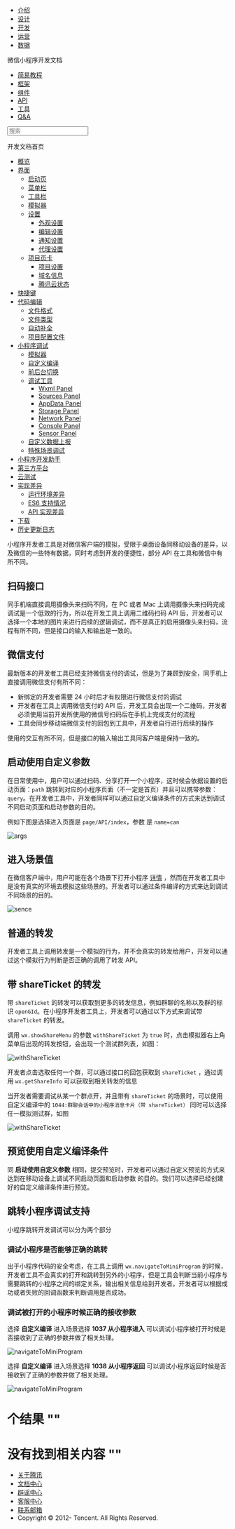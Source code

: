 <div class="book with-summary">

<div class="head">

<div class="head_box">

# [](javascript:; "_('微信公众平台 小程序')")

<div class="header_ctrls">

*   [介绍](https://mp.weixin.qq.com/debug/wxadoc/introduction/index.html)
*   [设计](https://mp.weixin.qq.com/debug/wxadoc/design/index.html)
*   [开发](https://mp.weixin.qq.com/debug/wxadoc/dev/index.html)
*   [运营](https://mp.weixin.qq.com/debug/wxadoc/product/index.html)
*   [数据](https://mp.weixin.qq.com/debug/wxadoc/analysis/index.html)

</div>

</div>

</div>

<div class="sub_nav_box">

<div class="sub_nav_inner">

<div class="book-summary-opr" id="js-book-summary-opr"><a class="book-summary-btn"></a></div>

<div class="top_sub_nav">

<div class="top_title_wap"><span class="icon_title icon_dev"></span>

微信小程序开发文档

</div>

*   [简易教程](../)
*   [框架](../framework/MINA.html)
*   [组件](../component/)
*   [API](../api/)
*   [工具](devtools.html)
*   [Q&A](../qa.html)

</div>

<div id="book-search-input" role="search">

<form><label for="search-input" class="search-icon" id="js-search-icon"></label><input type="text" id="search-input" name="search-input" placeholder="搜索"> </form>

</div>

</div>

</div>

<div class="book-summary">

<div class="book-summary-home" id="js-summary-home"><a><span class="icon_home_s icon_dev"></span><span class="s_title_2">开发文档首页</span></a></div>

<nav role="navigation">

*   [概览](devtools.html)
*   [界面](page.html)
    *   [启动页](page.html#启动页)
    *   [菜单栏](page.html#菜单栏)
    *   [工具栏](page.html#工具栏)
    *   [模拟器](page.html#模拟器)
    *   [设置](settings.html)
        *   [外观设置](settings.html#外观设置)
        *   [编辑设置](settings.html#编辑设置)
        *   [通知设置](settings.html#通知设置)
        *   [代理设置](settings.html#代理设置)
    *   [项目页卡](project.html)
        *   [项目设置](project.html#项目设置)
        *   [域名信息](project.html#域名信息)
        *   [腾讯云状态](project.html#腾讯云状态)
*   [快捷键](shortcut.html)
*   [代码编辑](edit.html)
    *   [文件格式](edit.html#文件格式)
    *   [文件类型](edit.html#文件支持)
    *   [自动补全](edit.html#自动补全)
    *   [项目配置文件](edit.html#项目配置文件)
*   [小程序调试](debug.html)
    *   [模拟器](debug.html#模拟器)
    *   [自定义编译](debug.html#自定义编译)
    *   [前后台切换](debug.html#前后台切换)
    *   [调试工具](debug.html#调试工具)
        *   [Wxml Panel](debug.html#wxml-panel)
        *   [Sources Panel](debug.html#sources-panel)
        *   [AppData Panel](debug.html#appdata-panel)
        *   [Storage Panel](debug.html#storage-panel)
        *   [Network Panel](debug.html#network-panel)
        *   [Console Panel](debug.html#console-panel)
        *   [Sensor Panel](debug.html#sensor-panel)
    *   [自定义数据上报](debug.html#自定义数据上报)
    *   [特殊场景调试](different.html)
*   [小程序开发助手](mydev.html)
*   [第三方平台](ext.html)
*   [云测试](monkey-test.html)
*   [实现差异](details.html)
    *   [运行环境差异](details.html#运行环境差异)
    *   [ES6 支持情况](details.html#客户端es6-api-支持情况)
    *   [API 实现差异](notsupport.html)
*   [下载](download.html)
*   [历史更新日志](uplog.html)

</nav>

</div>

<div class="book-body">

<div class="body-inner">

<div class="page-wrapper" tabindex="-1" role="main">

<div class="page-inner">

<div id="book-search-results">

<div class="search-noresults">

<section class="normal markdown-section">

小程序开发者工具是对微信客户端的模拟，受限于桌面设备同移动设备的差异，以及微信的一些特有数据，同时考虑到开发的便捷性，部分 API 在工具和微信中有所不同。

## 扫码接口

同手机端直接调用摄像头来扫码不同，在 PC 或者 Mac 上调用摄像头来扫码完成调试是一个低效的行为，所以在开发工具上调用二维码扫码 API 后，开发者可以选择一个本地的图片来进行后续的逻辑调试，而不是真正的启用摄像头来扫码，流程有所不同，但是接口的输入和输出是一致的。

## 微信支付

最新版本的开发者工具已经支持微信支付的调试，但是为了兼顾到安全，同手机上直接调用微信支付有所不同：

*   新绑定的开发者需要 24 小时后才有权限进行微信支付的调试
*   开发者在工具上调用微信支付的 API 后，开发工具会出现一个二维码，开发者必须使用当前开发所使用的微信号扫码后在手机上完成支付的流程
*   工具会同步移动端微信支付的回包到工具中，开发者自行进行后续的操作

使用的交互有所不同，但是接口的输入输出工具同客户端是保持一致的。

## 启动使用自定义参数

在日常使用中，用户可以通过扫码、分享打开一个小程序，这时候会依据设置的启动页面：`path` 跳转到对应的小程序页面（不一定是首页）并且可以携带参数：`query`。在开发者工具中，开发者同样可以通过自定义编译条件的方式来达到调试不同启动页面和启动参数的目的。

例如下图是选择进入页面是 `page/API/index`，参数 是 `name=can`

![args](https://mp.weixin.qq.com/debug/wxadoc/dev/image/devtools2/pathquery.png)

## 进入场景值

在微信客户端中，用户可能在各个场景下打开小程序 [详情](../framework/app-service/scene.html#场景值) ，然而在开发者工具中是没有真实的环境去模拟这些场景的。开发者可以通过条件编译的方式来达到调试不同场景的目的。

![sence](https://mp.weixin.qq.com/debug/wxadoc/dev/image/devtools2/scene.png)

## 普通的转发

开发者工具上调用转发是一个模拟的行为，并不会真实的转发给用户，开发可以通过这个模拟行为判断是否正确的调用了转发 API。

## 带 shareTicket 的转发

带 `shareTicket` 的转发可以获取到更多的转发信息，例如群聊的名称以及群的标识 `openGId`。在小程序开发者工具上，开发者可以通过以下方式来调试带 `shareTicket` 的转发。

调用 `wx.showShareMenu` 的参数 `withShareTicket` 为 `true` 时，点击模拟器右上角菜单后出现的转发按钮，会出现一个测试群列表，如图：

![withShareTicket](https://mp.weixin.qq.com/debug/wxadoc/dev/image/devtools2/group.png)

开发者点击选取任何一个群，可以通过接口的回包获取到 `shareTicket` ，通过调用 `wx.getShareInfo` 可以获取到相关转发的信息

当开发者需要调试从某一个群点开，并且带有 `shareTicket` 的场景时，可以使用自定义编译中的 `1044:群聊会话中的小程序消息卡片（带 shareTicket）` 同时可以选择任一模拟测试群，如图

![withShareTicket](https://mp.weixin.qq.com/debug/wxadoc/dev/image/devtools2/shareticket.png)

## 预览使用自定义编译条件

同 **启动使用自定义参数** 相同，提交预览时，开发者可以通过自定义预览的方式来达到在移动设备上调试不同启动页面和启动参数 的目的。我们可以选择已经创建好的自定义编译条件进行预览。

## 跳转小程序调试支持

小程序跳转开发调试可以分为两个部分

### 调试小程序是否能够正确的跳转

出于小程序代码的安全考虑，在工具上调用 `wx.navigateToMiniProgram` 的时候，开发者工具不会真实的打开和跳转到另外的小程序，但是工具会判断当前小程序与需要跳转的小程序之间的绑定关系，输出相关信息给到开发者。开发者可以根据成功或者失败的回调函数来判断调用是否成功。

### 调试被打开的小程序时候正确的接收参数

选择 **自定义编译** 进入场景选择 **1037 从小程序进入** 可以调试小程序被打开时候是否接收到了正确的参数并做了相关处理。

![navigateToMiniProgram](https://mp.weixin.qq.com/debug/wxadoc/dev/image/devtools2/navigateminiprogram.png)

选择 **自定义编译** 进入场景选择 **1038 从小程序返回** 可以调试小程序返回时候是否接收到了正确的参数并做了相关处理。

![navigateToMiniProgram](https://mp.weixin.qq.com/debug/wxadoc/dev/image/devtools2/navigateminiprogramback.png)

</section>

</div>

<div class="search-results">

<div class="has-results">

# <span class="search-results-count"></span>个结果 "<span class="search-query"></span>"

</div>

<div class="no-results">

# 没有找到相关内容 "<span class="search-query"></span>"

</div>

</div>

</div>

</div>

</div>

<div class="foot" id="footer">

*   [关于腾讯](http://www.tencent.com/zh-cn/index.shtml)
*   [文档中心](https://mp.weixin.qq.com/debug/wxadoc/introduction/index.html?t=1484641676&)
*   [辟谣中心](https://mp.weixin.qq.com/cgi-bin/opshowpage?action=dispelinfo&lang=zh_CN&begin=1&count=9)
*   [客服中心](http://kf.qq.com/faq/120911VrYVrA1509086vyumm.html)
*   [联系邮箱](mailto:weixinmp@qq.com)
*   Copyright © 2012-<span id="s_copyright_year"></span> Tencent. All Rights Reserved.

</div>

</div>

[](debug.html#自定义数据上报)[](mydev.html)</div>

</div>